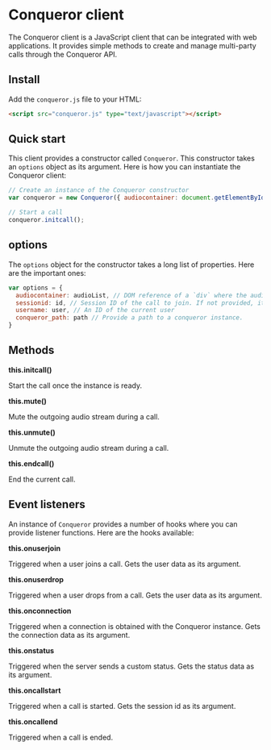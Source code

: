 # Conqueror client

The Conqueror client is a JavaScript client that can be integrated with web applications. It provides simple methods to create and manage multi-party calls through the Conqueror API.

## Install

Add the `conqueror.js` file to your HTML:

```html
<script src="conqueror.js" type="text/javascript"></script>
```

## Quick start

This client provides a constructor called `Conqueror`. This constructor takes an `options` object as its argument. Here is how you can instantiate the Conqueror client:

```javascript
// Create an instance of the Conqueror constructor
var conqueror = new Conqueror({ audiocontainer: document.getElementById("container") });

// Start a call
conqueror.initcall();
```

## options

The `options` object for the constructor takes a long list of properties. Here are the important ones:

```javascript
var options = {
  audiocontainer: audioList, // DOM reference of a `div` where the audio elements will be pushed. Defaults to selecting `#audiocontainer`.
  sessionid: id, // Session ID of the call to join. If not provided, it will start a new call.
  username: user, // An ID of the current user
  conqueror_path: path // Provide a path to a conqueror instance.
}
```

## Methods

**this.initcall()**

Start the call once the instance is ready.

**this.mute()**

Mute the outgoing audio stream during a call.

**this.unmute()**

Unmute the outgoing audio stream during a call.

**this.endcall()**

End the current call.

## Event listeners

An instance of `Conqueror` provides a number of hooks where you can provide listener functions. Here are the hooks available:

**this.onuserjoin**

Triggered when a user joins a call. Gets the user data as its argument.

**this.onuserdrop**

Triggered when a user drops from a call. Gets the user data as its argument.

**this.onconnection**

Triggered when a connection is obtained with the Conqueror instance. Gets the connection data as its argument.

**this.onstatus**

Triggered when the server sends a custom status. Gets the status data as its argument.

**this.oncallstart**

Triggered when a call is started. Gets the session id as its argument.

**this.oncallend**

Triggered when a call is ended.
